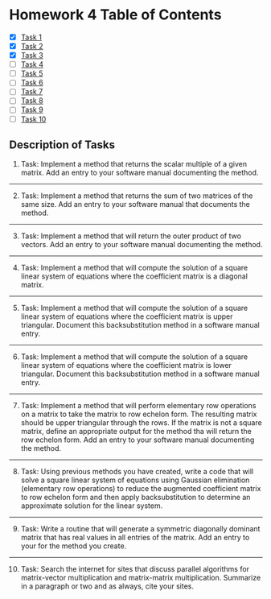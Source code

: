 # Homework 4 Table of Contents

- [x] [Task 1](./Software_Manual/s_mult_mat.md)
- [x] [Task 2](./Software_Manual/mat_add.md)
- [x] [Task 3](./Software_Manual/out_prod_vec.md)
- [ ] [Task 4](https://bolanderc.github.io/math5610)
- [ ] [Task 5](https://bolanderc.github.io/math5610)
- [ ] [Task 6](https://bolanderc.github.io/math5610) 
- [ ] [Task 7](https://bolanderc.github.io/math5610)
- [ ] [Task 8](https://bolanderc.github.io/math5610)
- [ ] [Task 9](https://bolanderc.github.io/math5610)
- [ ] [Task 10](https://bolanderc.github.io/math5610)

## Description of Tasks

1. Task: Implement a method that returns the scalar multiple of a given matrix. Add an entry to your software manual documenting the method.

------

2. Task: Implement a method that returns the sum of two matrices of the same size. Add an entry to your software manual that documents the method.

------

3. Task: Implement a method that will return the outer product of two vectors. Add an entry to your software manual documenting the method.

------

4. Task: Implement a method that will compute the solution of a square linear system of equations where the coefficient matrix is a diagonal matrix.

------

5. Task: Implement a method that will compute the solution of a square linear system of equations where the coefficient matrix is upper triangular. Document this backsubstitution method in a software manual entry.

------

6. Task: Implement a method that will compute the solution of a square linear system of equations where the coefficient matrix is lower triangular. Document this backsubstitution method in a software manual entry.

------

7. Task: Implement a method that will perform elementary row operations on a matrix to take the matrix to row echelon form. The resulting matrix should be upper triangular through the rows. If the matrix is not a square matrix, define an appropriate output for the method tha will return the row echelon form. Add an entry to your software manual documenting the method.

------

8. Task: Using previous methods you have created, write a code that will solve a square linear system of equations using Gaussian elimination (elementary row operations) to reduce the augmented coefficient matrix to row echelon form and then apply backsubstitution to determine an approximate solution for the linear system.

------

9. Task: Write a routine that will generate a symmetric diagonally dominant matrix that has real values in all entries of the matrix. Add an entry to your for the method you create.

------

10. Task: Search the internet for sites that discuss parallel algorithms for matrix-vector multiplication and matrix-matrix multiplication. Summarize in a paragraph or two and as always, cite your sites.


